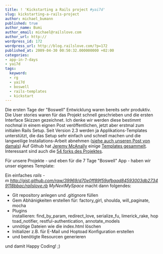 ```yaml
---
title: ! 'Kickstarting a Rails project #yai7d'
slug: kickstarting-a-rails-project
author: michael_bumann
published: true
author_name: Bumi
author_email: michael@railslove.com
author_url: http://
wordpress_id: 172
wordpress_url: http://blog.railslove.com/?p=172
published_at: 2009-04-30 00:50:32.000000000 +02:00
categories:
- app-in-7-days
- yai7d
tags:
  keyword:
  - rg
  - yai7d
  - boswell
  - rails-templates
  - kickstart
---
```

Die ersten Tage der "Boswell" Entwicklung waren bereits sehr produktiv. Die User stories waren für das Projekt schnell geschrieben und die ersten Interface Skizzen gezeichnet. Ich denke wir werden diese bestimmt nochmal in einem eignen Post veröffentlichen, jetzt aber erstmal zum initialen Rails Setup. 
Seit Version 2.3 werden ja Applikations-Templates unterstützt, die das Setup sehr einfach und schnell machen und die langweilige Installations-Arbeit abnehmen (<a href="http://blog.railslove.com/2008/12/04/edge-rails-the-rails-command-now-supports-templates/">siehe auch unseren Post von damals</a>)
Auf Github hat <a href="http://www.omgbloglol.com/">Jeremy McAnally</a> einige <a href="http://github.com/jeremymcanally/rails-templates/tree/master">Templates gesammelt</a>. Interessant sind auch die <a href="http://github.com/jeremymcanally/rails-templates/network">54 forks des Projektes</a>.

Für unsere Projekte - und eben für die 7 Tage "Boswell" App - haben wir unser eigenes Template:
<style type="text/css">
#gist-39969 .gist-data {
height:300px;
}
</style>
<script src="http://gist.github.com/39969.js"></script>

Ein einfaches <em>rails -m http://gist.github.com/raw/39969/d70e0ff89f59afbaad84593003db27349118bbac/railslove.rb MyNextMySpace </em>macht dann folgendes:
<ul>
	<li>Git repository anlegen und .gitignore füllen</li>
	<li>Gem Abhänigkeiten erstellen für: factory_girl, shoulda, will_paginate, mocha</li>
	<li>Plugins installieren: find_by_param, redirect_love, serialize_fu, limerick_rake, hoptoad_notifier, restful-authentication, annotate_models</li>
	<li>unnötige Dateien wie die index.html löschen</li>
	<li>Initializer z.B. für E-Mail und Hoptoad Konfiguration erstellen</li>
	<li>und benötigte Resourcen generieren</li>
</ul>

und damit Happy Coding! ;)
